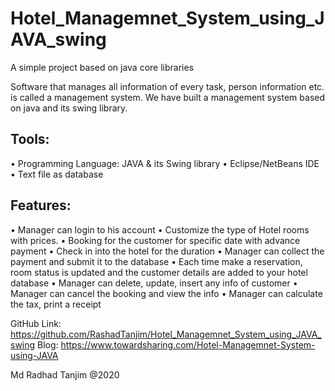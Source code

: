# Hotel_Managemnet_System_using_JAVA_swing
 A simple project based on java core libraries

Software that manages all information of every task, person information etc. is called a management system. 
We have built a management system based on java and its swing library. 

## Tools:
•	Programming Language: JAVA & its Swing library
•	Eclipse/NetBeans IDE
•	Text file as database

## Features: 
•	Manager can login to his account
•	Customize the type of Hotel rooms with prices.
•	Booking for the customer for specific date with advance payment
•	Check in into the hotel for the duration
•	Manager can collect the payment and submit it to the database
•	Each time make a reservation, room status is updated and the customer details are added to your hotel database
•	Manager can delete, update, insert any info of customer
•	Manager can cancel the booking and view the info
•	Manager can calculate the tax, print a receipt


GitHub Link: https://github.com/RashadTanjim/Hotel_Managemnet_System_using_JAVA_swing
Blog: https://www.towardsharing.com/Hotel-Managemnet-System-using-JAVA

Md Radhad Tanjim @2020

